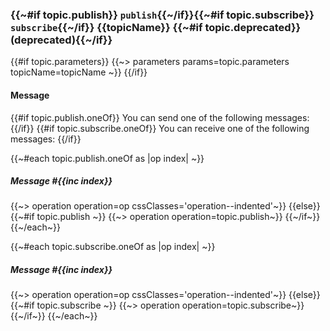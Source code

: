 <a name="topic-{{topicName}}"></a>

### {{~#if topic.publish}} `publish`{{~/if}}{{~#if topic.subscribe}} `subscribe`{{~/if}} {{topicName}} {{~#if topic.deprecated}} (**deprecated**){{~/if}}

{{#if topic.parameters}}
{{~> parameters params=topic.parameters topicName=topicName ~}}
{{/if}}

#### Message

{{#if topic.publish.oneOf}}
You can send one of the following messages:
{{/if}}
{{#if topic.subscribe.oneOf}}
You can receive one of the following messages:
{{/if}}

{{~#each topic.publish.oneOf as |op index| ~}}
  ##### Message #{{inc index}}
  {{~> operation operation=op cssClasses='operation--indented'~}}
{{else}}
  {{~#if topic.publish ~}}
    {{~> operation operation=topic.publish~}}
  {{~/if~}}
{{~/each~}}

{{~#each topic.subscribe.oneOf as |op index| ~}}
  ##### Message #{{inc index}}
  {{~> operation operation=op cssClasses='operation--indented'~}}
{{else}}
  {{~#if topic.subscribe ~}}
    {{~> operation operation=topic.subscribe~}}
  {{~/if~}}
{{~/each~}}
